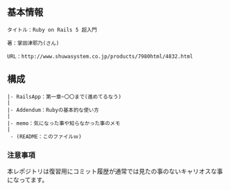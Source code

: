 ## 基本情報
```
タイトル：Ruby on Rails 5 超入門

著：掌田津耶乃(さん)

URL：http://www.shuwasystem.co.jp/products/7980html/4832.html
```

## 構成
```
|- RailsApp：第一章~〇〇まで(進めてるなう)
|
|- Addendum：Rubyの基本的な使い方
|
|- memo：気になった事や知らなかった事のメモ
|
 - (README：このファイルｗ)
```

### 注意事項

本レポジトリは復習用にコミット履歴が通常では見たの事のないキャリオスな事になってます。
